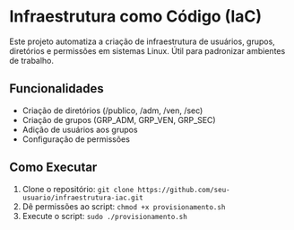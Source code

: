 # Infraestrutura como Código (IaC)

Este projeto automatiza a criação de infraestrutura de usuários, grupos, diretórios e permissões em sistemas Linux. Útil para padronizar ambientes de trabalho.

## Funcionalidades
- Criação de diretórios (/publico, /adm, /ven, /sec)
- Criação de grupos (GRP_ADM, GRP_VEN, GRP_SEC)
- Adição de usuários aos grupos
- Configuração de permissões

## Como Executar
1. Clone o repositório: `git clone https://github.com/seu-usuario/infraestrutura-iac.git`
2. Dê permissões ao script: `chmod +x provisionamento.sh`
3. Execute o script: `sudo ./provisionamento.sh`
